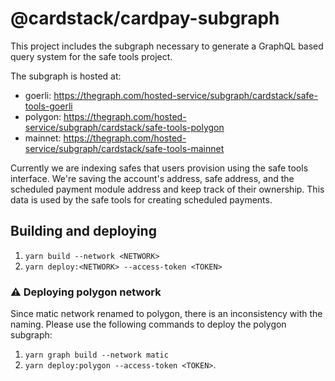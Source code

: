 # @cardstack/cardpay-subgraph

This project includes the subgraph necessary to generate a GraphQL based query system for the safe tools project.

The subgraph is hosted at:

- goerli: https://thegraph.com/hosted-service/subgraph/cardstack/safe-tools-goerli
- polygon: https://thegraph.com/hosted-service/subgraph/cardstack/safe-tools-polygon
- mainnet: https://thegraph.com/hosted-service/subgraph/cardstack/safe-tools-mainnet

Currently we are indexing safes that users provision using the safe tools interface. We're saving the account's address, safe address, and the scheduled payment module address and keep track of their ownership. This data is used by the safe tools for creating scheduled payments.

## Building and deploying

1. `yarn build --network <NETWORK>`
2. `yarn deploy:<NETWORK> --access-token <TOKEN>`

### ⚠️ Deploying polygon network

Since matic network renamed to polygon, there is an inconsistency with the naming. Please use the following commands to deploy the polygon subgraph:

1. `yarn graph build --network matic`
2. `yarn deploy:polygon --access-token <TOKEN>`.
